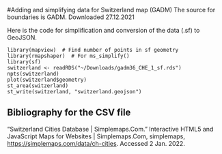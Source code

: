 #Adding and simplifying data for Switzerland map (GADM)
The source for boundaries is GADM. 
Downloaded 27.12.2021

Here is the code for simplification and conversion of the data (.sf) to GeoJSON.
```
library(mapview)  # Find number of points in sf geometry
library(rmapshaper)  # For ms_simplify()
library(sf) 
switzerland <- readRDS("~/Downloads/gadm36_CHE_1_sf.rds")
npts(switzerland)
plot(switzerland$geometry)
st_area(switzerland)
st_write(switzerland, "switzerland.geojson")
```

## Bibliography for the CSV file
“Switzerland Cities Database | Simplemaps.Com.” Interactive HTML5 and JavaScript Maps for Websites | Simplemaps.Com, simplemaps, https://simplemaps.com/data/ch-cities. Accessed 2 Jan. 2022.